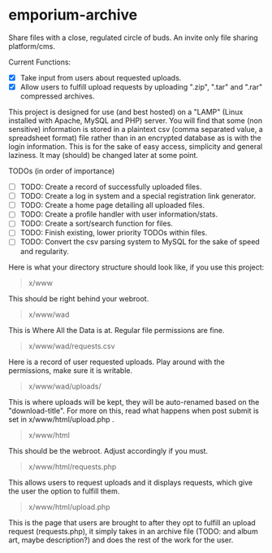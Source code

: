 # emporium-archive
Share files with a close, regulated circle of buds. An invite only file sharing platform/cms.

Current Functions:
 - [x] Take input from users about requested uploads.
 - [x] Allow users to fulfill upload requests by uploading ".zip", ".tar" and ".rar" compressed archives.

This project is designed for use (and best hosted) on a "LAMP" (Linux installed with Apache, MySQL and PHP) server. You will find that some (non sensitive) information is stored in a plaintext csv (comma separated value, a spreadsheet format) file rather than in an encrypted database as is with the login information. This is for the sake of easy access, simplicity and general laziness. It may (should) be changed later at some point.

TODOs (in order of importance)
 - [ ] TODO: Create a record of successfully uploaded files.
 - [ ] TODO: Create a log in system and a special registration link generator.
 - [ ] TODO: Create a home page detailing all uploaded files.
 - [ ] TODO: Create a profile handler with user information/stats.
 - [ ] TODO: Create a sort/search function for files.
 - [ ] TODO: Finish existing, lower priority TODOs within files.
 - [ ] TODO: Convert the csv parsing system to MySQL for the sake of speed and regularity.

Here is what your directory structure should look like, if you use this project:

>x/www

This should be right behind your webroot.

>x/www/wad

This is Where All the Data is at. Regular file permissions are fine.

>x/www/wad/requests.csv

Here is a record of user requested uploads. Play around with the permissions, make sure it is writable.
  
>x/www/wad/uploads/

This is where uploads will be kept, they will be auto-renamed based on the "download-title". For more on this, read what happens when post submit is set in x/www/html/upload.php .
  
>x/www/html

This should be the webroot. Adjust accordingly if you must.
  
>x/www/html/requests.php

This allows users to request uploads and it displays requests, which give the user the option to fulfill them.
  
>x/www/html/upload.php

This is the page that users are brought to after they opt to fulfill an upload request (requests.php), it simply takes in an archive file (TODO: and album art, maybe description?) and does the rest of the work for the user.

